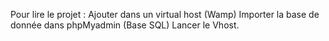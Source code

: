 Pour lire le projet :
Ajouter dans un virtual host (Wamp)
Importer la base de donnée dans phpMyadmin (Base SQL)
Lancer le Vhost.
